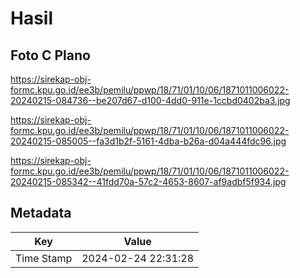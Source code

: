# Hasil

## Foto C Plano

https://sirekap-obj-formc.kpu.go.id/ee3b/pemilu/ppwp/18/71/01/10/06/1871011006022-20240215-084736--be207d67-d100-4dd0-911e-1ccbd0402ba3.jpg

https://sirekap-obj-formc.kpu.go.id/ee3b/pemilu/ppwp/18/71/01/10/06/1871011006022-20240215-085005--fa3d1b2f-5161-4dba-b26a-d04a444fdc96.jpg

https://sirekap-obj-formc.kpu.go.id/ee3b/pemilu/ppwp/18/71/01/10/06/1871011006022-20240215-085342--41fdd70a-57c2-4653-8607-af9adbf5f934.jpg


## Metadata

| Key        | Value               |
| ---------- | ------------------- |
| Time Stamp | 2024-02-24 22:31:28 |



